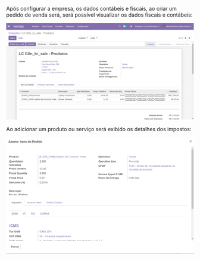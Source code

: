 Após configurar a empresa, os dados contábeis e fiscais, ao criar um
pedido de venda será, será possível visualizar os dados fiscais e
contábeis:

![](../static/description/sale_order_1.png)

Ao adicionar um produto ou serviço será exibido os detalhes dos
impostos:

![](../static/description/sale_order_2.png)
